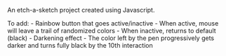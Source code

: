 An etch-a-sketch project created using Javascript.

To add:
    - Rainbow button that goes active/inactive
        - When active, mouse will leave a trail of randomized colors
        - When inactive, returns to default (black)
    - Darkening effect
        - The color left by the pen progressively gets darker and turns fully black by the 10th interaction